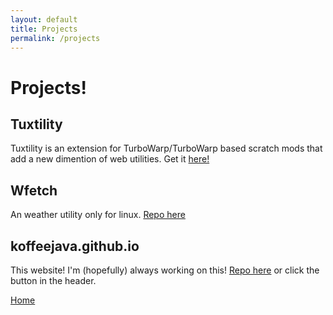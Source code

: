 ```yaml
---
layout: default
title: Projects
permalink: /projects
---
```


# Projects!

## Tuxtility
Tuxtility is an extension for TurboWarp/TurboWarp based scratch mods that add a new dimention of web utilities. Get it [here!](https://github.com/KoffeeJava/Tuxtility)

## Wfetch
An weather utility only for linux. [Repo here](https://github.com/KoffeeJava/WeatherFetch)

## koffeejava.github.io
This website! I'm (hopefully) always working on this!
[Repo here](https://github.com/KoffeeJava/koffeejava.github.io) or click the button in the header.

[Home](..)
